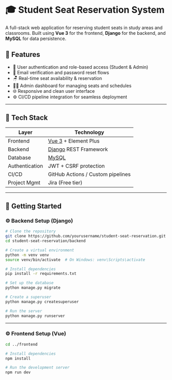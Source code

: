 # 🎓 Student Seat Reservation System

A full-stack web application for reserving student seats in study areas and classrooms. Built using **Vue 3** for the frontend, **Django** for the backend, and **MySQL** for data persistence.

## 📌 Features

- 🔐 User authentication and role-based access (Student & Admin)
- 🪪 Email verification and password reset flows
- 🪑 Real-time seat availability & reservation
- 🧑‍💻 Admin dashboard for managing seats and schedules
- 🌐 Responsive and clean user interface
- ⚙️ CI/CD pipeline integration for seamless deployment

---

## 🧰 Tech Stack

| Layer         | Technology           |
|---------------|----------------------|
| Frontend      | [Vue 3](https://vuejs.org/) + Element Plus |
| Backend       | [Django](https://www.djangoproject.com/) REST Framework |
| Database      | [MySQL](https://www.mysql.com/) |
| Authentication| JWT + CSRF protection |
| CI/CD         | GitHub Actions / Custom pipelines |
| Project Mgmt  | Jira (Free tier) |

---

## 🚀 Getting Started

### ⚙️ Backend Setup (Django)

```bash
# Clone the repository
git clone https://github.com/yourusername/student-seat-reservation.git
cd student-seat-reservation/backend

# Create a virtual environment
python -m venv venv
source venv/bin/activate  # On Windows: venv\Scripts\activate

# Install dependencies
pip install -r requirements.txt

# Set up the database
python manage.py migrate

# Create a superuser
python manage.py createsuperuser

# Run the server
python manage.py runserver
```

---

### ⚙️ Frontend Setup (Vue)
```bash
cd ../frontend

# Install dependencies
npm install

# Run the development server
npm run dev
```
